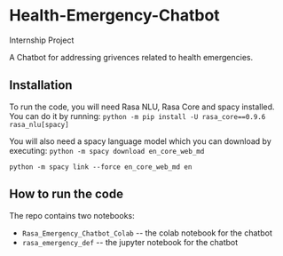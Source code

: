 # Health-Emergency-Chatbot

Internship Project

A Chatbot for addressing grivences related to health emergencies.

## Installation 
To run the code, you will need Rasa NLU, Rasa Core and spacy installed. You can do it by running:
`python -m pip install -U rasa_core==0.9.6 rasa_nlu[spacy]`

You will also need a spacy language model which you can download by executing:
`python -m spacy download en_core_web_md`

`python -m spacy link --force en_core_web_md en`

## How to run the code
The repo contains two notebooks:
- `Rasa_Emergency_Chatbot_Colab` -- the colab notebook for the chatbot
- `rasa_emergency_def` -- the jupyter notebook for the chatbot

